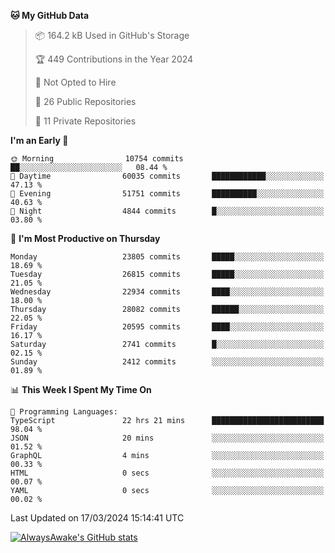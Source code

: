 <!--START_SECTION:waka-->
**🐱 My GitHub Data** 

> 📦 164.2 kB Used in GitHub's Storage 
 > 
> 🏆 449 Contributions in the Year 2024
 > 
> 🚫 Not Opted to Hire
 > 
> 📜 26 Public Repositories 
 > 
> 🔑 11 Private Repositories 
 > 
**I'm an Early 🐤** 

```text
🌞 Morning                10754 commits       ██░░░░░░░░░░░░░░░░░░░░░░░   08.44 % 
🌆 Daytime                60035 commits       ████████████░░░░░░░░░░░░░   47.13 % 
🌃 Evening                51751 commits       ██████████░░░░░░░░░░░░░░░   40.63 % 
🌙 Night                  4844 commits        █░░░░░░░░░░░░░░░░░░░░░░░░   03.80 % 
```
📅 **I'm Most Productive on Thursday** 

```text
Monday                   23805 commits       █████░░░░░░░░░░░░░░░░░░░░   18.69 % 
Tuesday                  26815 commits       █████░░░░░░░░░░░░░░░░░░░░   21.05 % 
Wednesday                22934 commits       ████░░░░░░░░░░░░░░░░░░░░░   18.00 % 
Thursday                 28082 commits       ██████░░░░░░░░░░░░░░░░░░░   22.05 % 
Friday                   20595 commits       ████░░░░░░░░░░░░░░░░░░░░░   16.17 % 
Saturday                 2741 commits        █░░░░░░░░░░░░░░░░░░░░░░░░   02.15 % 
Sunday                   2412 commits        ░░░░░░░░░░░░░░░░░░░░░░░░░   01.89 % 
```


📊 **This Week I Spent My Time On** 

```text
💬 Programming Languages: 
TypeScript               22 hrs 21 mins      █████████████████████████   98.04 % 
JSON                     20 mins             ░░░░░░░░░░░░░░░░░░░░░░░░░   01.52 % 
GraphQL                  4 mins              ░░░░░░░░░░░░░░░░░░░░░░░░░   00.33 % 
HTML                     0 secs              ░░░░░░░░░░░░░░░░░░░░░░░░░   00.07 % 
YAML                     0 secs              ░░░░░░░░░░░░░░░░░░░░░░░░░   00.02 % 
```


 Last Updated on 17/03/2024 15:14:41 UTC
<!--END_SECTION:waka-->

[![AlwaysAwake's GitHub stats](https://github-readme-stats.vercel.app/api?username=AlwaysAwake&show_icons=true&theme=github_dark&count_private=true)](https://github.com/AlwaysAwake/AlwaysAwake)
